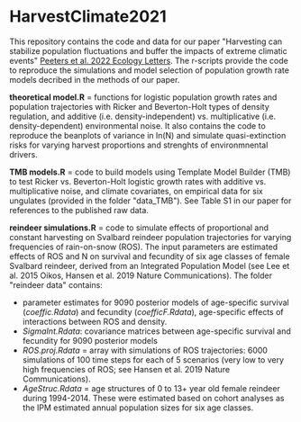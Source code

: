 # HarvestClimate2021
This repository contains the code and data for our paper "Harvesting can stabilize population fluctuations and buffer the impacts of extreme climatic events" [Peeters et al. 2022 Ecology Letters](https://www.authorea.com/users/395263/articles/545846-harvesting-can-stabilize-population-fluctuations-and-buffer-the-impacts-of-extreme-climatic-events?commit=5bdcca62ca0e5021fc1fc5c16c430f9b2d9129b4). The r-scripts provide the code to reproduce the simulations and model selection of population growth rate models decribed in the methods of our paper.

**theoretical model.R** = functions for logistic population growth rates and population trajectories with Ricker and Beverton-Holt types of density regulation, and additive (i.e. density-independent) vs. multiplicative (i.e. density-dependent) environmental noise. It also contains the code to reproduce the beanplots of variance in ln(N) and simulate quasi-extinction risks for varying harvest proportions and strenghts of environmnental drivers.

**TMB models.R** = code to build models using Template Model Builder (TMB) to test Ricker vs. Beverton-Holt logistic growth rates with additive vs. multiplicative noise, and climate covariates, on empirical data for six ungulates (provided in the folder "data_TMB"). See Table S1 in our paper for references to the published raw data. 

**reindeer simulations.R** = code to simulate effects of proportional and constant harvesting on Svalbard reindeer population trajectories for varying frequencies of rain-on-snow (ROS). The input parameters are estimated effects of ROS and N on survival and fecundity of six age classes of female Svalbard reindeer, derived from an Integrated Population Model (see Lee et al. 2015 Oikos, Hansen et al. 2019 Nature Communications). 
The folder "reindeer data" contains:
- parameter estimates for 9090 posterior models of age-specific survival (*coeffic.Rdata*) and fecundity (*coefficF.Rdata*), age-specific effects of interactions between ROS and density. 
- *SigmaInt.Rdata*: covariance matrices between age-specific survival and fecundity for 9090 posterior models
- *ROS.proj.Rdata* = array with simulations of ROS trajectories: 6000 simulations of 100 time steps for each of 5 scenarios (very low to very high frequencies of ROS; see Hansen et al. 2019 Nature Communications).
- *AgeStruc.Rdata* = age structures of 0 to 13+ year old female reindeer during 1994-2014. These were estimated based on cohort analyses as the IPM estimated annual population sizes for six age classes.
